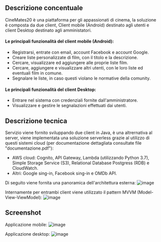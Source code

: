 ## Descrizione concentuale
CineMates20 è una piattaforma per gli appassionati di cinema, la soluzione è composta da due client, Client mobile (Android) destinato agli utenti e client Desktop destinato agli amministatori.
#### Le principali funzionalità del client mobile (Android):
* Registrarsi, entrate con email, account Facebook e account Google.
* Creare liste personalizzate di film, con il titolo e la descrizione.
* Cercare, visualizzare ed aggiungere alle proprie liste film.
* Cercare, aggiungere e visualizzare altri utenti, con le loro liste ed eventuali film in comune.
* Segnalare le liste, in caso questi violano le normative della comunity.

#### Le principali funzionalità del client Desktop:
* Entrare nel sistema con credenziali fornite dall'amministratore.
* Visualizzare e gestire le segnalazioni effettuati dai utenti.


## Descrizione tecnica
Servizio viene fornito sviluppando due client in Java, è una altrernativa al server, viene implementata una soluzione serverless grazie al utilizzo di 
questi sistemi cloud (per documentazione dettagliata consultate file "documentazione.pdf"):
* AWS cloud: Cognito, API Gateway, Lambda (utilizzando Python 3.7), Simple Storage Service (S3), Relational Database Postgress (RDB) e CloudWatch.
* Altri: Google sing-in, Facebook sing-in e OMDb API.

Di seguito viene fornita una panoramica dell'architettura esterna:
![image](https://user-images.githubusercontent.com/44137092/156940647-4d389681-07fd-4b84-a9ac-06c7905ca461.png)

Internamente per entrambi client viene utilizzato il pattern MVVM (Model-View-ViewModel):
![image](https://user-images.githubusercontent.com/44137092/156940733-8f4d72d5-3fb4-4479-a571-f1e910ebdef1.png)

## Screenshot
Applicazione mobile:
![image](https://user-images.githubusercontent.com/44137092/156940793-dfcf4641-1a4f-444e-8bfe-41b1394cc1e4.png)

Applicazione desktop:
![image](https://user-images.githubusercontent.com/44137092/156940810-5fc31a91-69c0-4656-be57-1f5ae07ea8b8.png)
